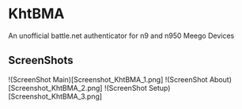 KhtBMA
======

An unofficial battle.net authenticator for n9 and n950 Meego Devices

ScreenShots
-----------

!(ScreenShot Main)[Screenshot_KhtBMA_1.png]
!(ScreenShot About)[Screenshot_KhtBMA_2.png]
!(ScreenShot Setup)[Screenshot_KhtBMA_3.png]